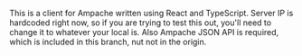 This is a client for Ampache written using React and TypeScript. Server IP is hardcoded right now, so if you are trying to test this out, you'll need to change it to whatever your local is. Also Ampache JSON API is required, which is included in this branch, nut not in the origin.

